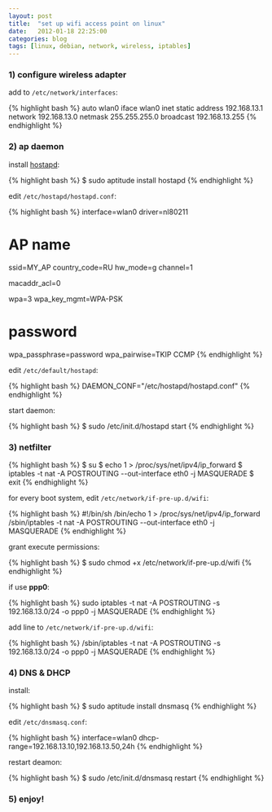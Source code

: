 ```yaml
---
layout: post
title:  "set up wifi access point on linux"
date:   2012-01-18 22:25:00
categories: blog
tags: [linux, debian, network, wireless, iptables]
---
```


### 1) configure wireless adapter

add to `/etc/network/interfaces`:

{% highlight bash %}
auto wlan0
iface wlan0 inet static
    address 192.168.13.1
    network 192.168.13.0
    netmask 255.255.255.0
    broadcast 192.168.13.255
{% endhighlight %}

### 2) ap daemon

install [hostapd](http://hostap.epitest.fi/hostapd/):

{% highlight bash %}
$ sudo aptitude install hostapd
{% endhighlight %}

edit `/etc/hostapd/hostapd.conf`:

{% highlight bash %}
interface=wlan0
driver=nl80211

# AP name
ssid=MY_AP
country_code=RU
hw_mode=g
channel=1

macaddr_acl=0

wpa=3
wpa_key_mgmt=WPA-PSK
# password
wpa_passphrase=password
wpa_pairwise=TKIP CCMP
{% endhighlight %}

edit `/etc/default/hostapd`:

{% highlight bash %}
DAEMON_CONF="/etc/hostapd/hostapd.conf"
{% endhighlight %}

start daemon:

{% highlight bash %}
$ sudo /etc/init.d/hostapd start
{% endhighlight %}

### 3) netfilter

{% highlight bash %}
$ su
$ echo 1 > /proc/sys/net/ipv4/ip_forward
$ iptables -t nat -A POSTROUTING --out-interface eth0 -j MASQUERADE
$ exit
{% endhighlight %}

for every boot system, edit `/etc/network/if-pre-up.d/wifi`:

{% highlight bash %}
#!/bin/sh
/bin/echo 1 > /proc/sys/net/ipv4/ip_forward
/sbin/iptables -t nat -A POSTROUTING --out-interface eth0 -j MASQUERADE
{% endhighlight %}

grant execute permissions:

{% highlight bash %}
$ sudo chmod +x /etc/network/if-pre-up.d/wifi
{% endhighlight %}

if use **ppp0**:

{% highlight bash %}
sudo iptables -t nat -A POSTROUTING -s 192.168.13.0/24 -o ppp0 -j MASQUERADE
{% endhighlight %}

add line to `/etc/network/if-pre-up.d/wifi`:

{% highlight bash %}
/sbin/iptables -t nat -A POSTROUTING -s 192.168.13.0/24 -o ppp0 -j MASQUERADE
{% endhighlight %}

### 4) DNS & DHCP

install:

{% highlight bash %}
$ sudo aptitude install dnsmasq
{% endhighlight %}

edit `/etc/dnsmasq.conf`:

{% highlight bash %}
interface=wlan0
dhcp-range=192.168.13.10,192.168.13.50,24h
{% endhighlight %}

restart deamon:

{% highlight bash %}
$ sudo /etc/init.d/dnsmasq restart
{% endhighlight %}

### 5) enjoy!
